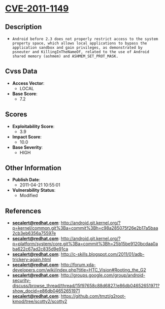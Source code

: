 
# [CVE-2011-1149](http://android.git.kernel.org/?p=kernel/common.git%3Ba=commit%3Bh=c98a285075f26e2b17a5baa2cb3eb6356a75597e)

## Description

- `Android before 2.3 does not properly restrict access to the system property space, which allows local applications to bypass the application sandbox and gain privileges, as demonstrated by psneuter and KillingInTheNameOf, related to the use of Android shared memory (ashmem) and ASHMEM_SET_PROT_MASK.`

## Cvss Data

- **Access Vector**:
  - LOCAL
- **Base Score**:
  - 7.2

## Scores

- **Exploitability Score**:
  - 3.9
- **Impact Score**:
  - 10.0
- **Base Severity**:
  - HIGH

## Other Information

- **Publish Date**:
  - 2011-04-21 10:55:01
- **Vulnerability Status**:
  - Modified

## References

- **secalert@redhat.com**: http://android.git.kernel.org/?p=kernel/common.git%3Ba=commit%3Bh=c98a285075f26e2b17a5baa2cb3eb6356a75597e
- **secalert@redhat.com**: http://android.git.kernel.org/?p=platform/system/core.git%3Ba=commit%3Bh=25b15be9120bcdaa0aba622c67ad2c835d9e91ca
- **secalert@redhat.com**: http://c-skills.blogspot.com/2011/01/adb-trickery-again.html
- **secalert@redhat.com**: http://forum.xda-developers.com/wiki/index.php?title=HTC_Vision#Rooting_the_G2
- **secalert@redhat.com**: http://groups.google.com/group/android-security-discuss/browse_thread/thread/15f97658c88d6827/e86db04652651971?show_docid=e86db04652651971
- **secalert@redhat.com**: https://github.com/tmzt/g2root-kmod/tree/scotty2/scotty2
